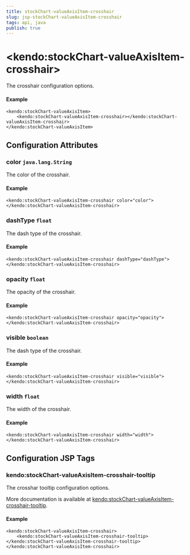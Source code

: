 ```yaml
---
title: stockChart-valueAxisItem-crosshair
slug: jsp-stockChart-valueAxisItem-crosshair
tags: api, java
publish: true
---
```


# \<kendo:stockChart-valueAxisItem-crosshair\>

The crosshair configuration options.

#### Example
    <kendo:stockChart-valueAxisItem>
        <kendo:stockChart-valueAxisItem-crosshair></kendo:stockChart-valueAxisItem-crosshair>
    </kendo:stockChart-valueAxisItem>

## Configuration Attributes

### color `java.lang.String`

The color of the crosshair.

#### Example
    <kendo:stockChart-valueAxisItem-crosshair color="color">
    </kendo:stockChart-valueAxisItem-crosshair>

### dashType `float`

The dash type of the crosshair.

#### Example
    <kendo:stockChart-valueAxisItem-crosshair dashType="dashType">
    </kendo:stockChart-valueAxisItem-crosshair>

### opacity `float`

The opacity of the crosshair.

#### Example
    <kendo:stockChart-valueAxisItem-crosshair opacity="opacity">
    </kendo:stockChart-valueAxisItem-crosshair>

### visible `boolean`

The dash type of the crosshair.

#### Example
    <kendo:stockChart-valueAxisItem-crosshair visible="visible">
    </kendo:stockChart-valueAxisItem-crosshair>

### width `float`

The width of the crosshair.

#### Example
    <kendo:stockChart-valueAxisItem-crosshair width="width">
    </kendo:stockChart-valueAxisItem-crosshair>


##  Configuration JSP Tags

### kendo:stockChart-valueAxisItem-crosshair-tooltip

The crosshar tooltip configuration options.

More documentation is available at [kendo:stockChart-valueAxisItem-crosshair-tooltip](stockchart/valueaxisitem-crosshair-tooltip).

#### Example

    <kendo:stockChart-valueAxisItem-crosshair>
        <kendo:stockChart-valueAxisItem-crosshair-tooltip></kendo:stockChart-valueAxisItem-crosshair-tooltip>
    </kendo:stockChart-valueAxisItem-crosshair>

 
